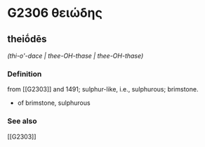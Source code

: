 # G2306 θειώδης

## theiṓdēs

_(thi-o'-dace | thee-OH-thase | thee-OH-thase)_

### Definition

from [[G2303]] and 1491; sulphur-like, i.e., sulphurous; brimstone.

- of brimstone, sulphurous

### See also

[[G2303]]

